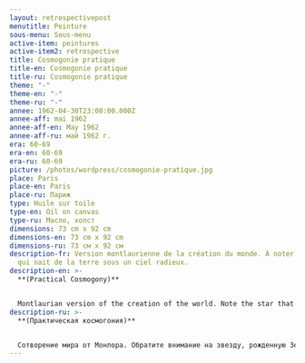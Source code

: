 ```yaml
---
layout: retrospectivepost
menutitle: Peinture
sous-menu: Sous-menu
active-item: peintures
active-item2: retrospective
title: Cosmogonie pratique
title-en: Cosmogonie pratique
title-ru: Cosmogonie pratique
theme: "-"
theme-en: "-"
theme-ru: "-"
annee: 1962-04-30T23:00:00.000Z
annee-aff: mai 1962
annee-aff-en: May 1962
annee-aff-ru: май 1962 г.
era: 60-69
era-en: 60-69
era-ru: 60-69
picture: /photos/wordpress/cosmogonie-pratique.jpg
place: Paris
place-en: Paris
place-ru: Париж
type: Huile sur toile
type-en: Oil on canvas
type-ru: Масло, холст
dimensions: 73 cm x 92 cm
dimensions-en: 73 cm x 92 cm
dimensions-ru: 73 см x 92 см
description-fr: Version montlaurienne de la création du monde. À noter l’étoile
  qui nait de la terre sous un ciel radieux.
description-en: >-
  **(Practical Cosmogony)**


  Montlaurian version of the creation of the world. Note the star that is born from the earth under a radiant sky.
description-ru: >-
  **(Практическая космогония)**


  Сотворение мира от Монлора. Обратите внимание на звезду, рожденную Землей под сияющим небом.
---
```

